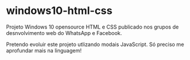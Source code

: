 # windows10-html-css

Projeto Windows 10 opensource HTML e CSS publicado nos grupos de desnvolvimento web do WhatsApp e Facebook.

Pretendo evoluir este projeto utlizando modais JavaScript. Só preciso me aprofundar mais na linguagem!
